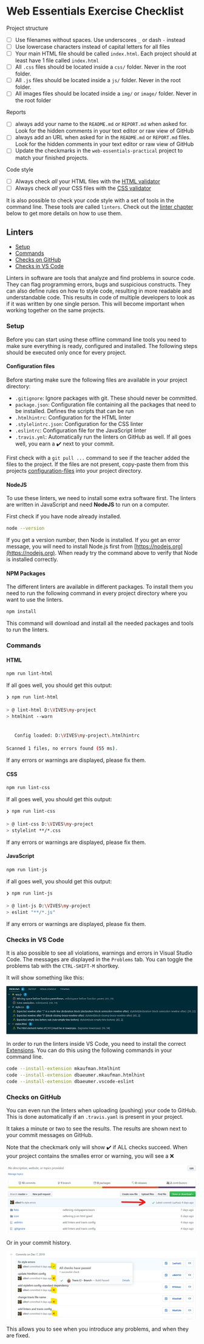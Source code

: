 # Web Essentials Exercise Checklist

Project structure

* [ ] Use filenames without spaces. Use underscores `_` or dash `-` instead
* [ ] Use lowercase characters instead of capital letters for all files
* [ ] Your main HTML file should be called `index.html`. Each project should at least have 1 file called `index.html`
* [ ] All `.css` files should be located inside a `css/` folder. Never in the root folder.
* [ ] All `.js` files should be located inside a `js/` folder. Never in the root folder.
* [ ] All images files should be located inside a `img/` or `image/` folder. Never in the root folder

Reports

* [ ] always add your name to the `README.md` or `REPORT.md` when asked for. Look for the hidden comments in your text editor or raw view of GitHub
* [ ] always add an URL when asked for in the `README.md` or `REPORT.md` files. Look for the hidden comments in your text editor or raw view of GitHub
* [ ] Update the checkmarks in the `web-essentials-practical` project to match your finished projects.

Code style

* [ ] Always check _all_ your HTML files with the [HTML validator](https://validator.w3.org/)
* [ ] Always check _all_ your CSS files with the [CSS validator](http://jigsaw.w3.org/css-validator/)

It is also possible to check your code style with a set of tools in the command line. These tools are called `linters`. Check out the [linter chapter](#linters) below to get more details on how to use them.

## Linters

* [Setup](#setup)
* [Commands](#commands)
* [Checks on GitHub](#checks-on-github)
* [Checks in VS Code](#checks-in-vs-code)

Linters in software are tools that analyze and find problems in source code. They can flag programming errors, bugs and suspicious constructs. They can also define rules on how to style code, resulting in more readable and understandable code. This results in code of multiple developers to look as if it was written by one single person. This will become important when working together on the same projects.

### Setup

Before you can start using these offline command line tools you need to make sure everything is ready, configured and installed. The following steps should be executed only once for every project.

#### Configuration files

Before starting make sure the following files are available in your project directory:

* `.gitignore`: Ignore packages with git. These should never be committed.
* `package.json`: Configuration file containing all the packages that need to be installed. Defines the scripts that can be run
* `.htmlhintrc`: Configuration for the HTML linter
* `.stylelintrc.json`: Configuration for the CSS linter
* `.eslintrc`: Configuration file for the JavaScript linter
* `.travis.yml`: Automatically run the linters on GitHub as well. If all goes well, you earn a  ✔️ next to your commit.

First check with a `git pull ...` command to see if the teacher added the files to the project. If the files are not present, copy-paste them from this projects [configuration-files](./configuration-files) into your project directory.

#### NodeJS

To use these linters, we need to install some extra software first. The linters are written in JavaScript and need **NodeJS** to run on a computer.

First check if you have node already installed.

```bash
node --version
```

If you get a version number, then Node is installed. If you get an error message, you will need to install Node.js first from [https://nodejs.org](https://nodejs.org). When ready try the command above to verify that Node is installed correctly.

#### NPM Packages

The different linters are available in different packages. To install them you need to run the following command in every project directory where you want to use the linters.

```bash
npm install
```

This command will download and install all the needed packages and tools to run the linters.

### Commands

#### HTML

```bash
npm run lint-html
```

If all goes well, you should get this output:

```bash
❯ npm run lint-html

> @ lint-html D:\VIVES\my-project
> htmlhint --warn


   Config loaded: D:\VIVES\my-project\.htmlhintrc

Scanned 1 files, no errors found (55 ms).
```

If any errors or warnings are displayed, please fix them.

#### CSS

```bash
npm run lint-css
```

If all goes well, you should get this output:

```bash
❯ npm run lint-css

> @ lint-css D:\VIVES\my-project
> stylelint **/*.css
```

If any errors or warnings are displayed, please fix them.

#### JavaScript

```bash
npm run lint-js
```

if all goes well, you should get this output:

```bash
❯ npm run lint-js

> @ lint-js D:\VIVES\my-project
> eslint "**/*.js"
```

If any errors or warnings are displayed, please fix them.

### Checks in VS Code

It is also possible to see all violations, warnings and errors in Visual Studio Code. The messages are displayed in the `Problems` tab. You can toggle the problems tab with the `CTRL-SHIFT-M` shortkey.

It will show something like this:

![Lint checks in VS Code](img/vs-code-linter-output.jpg)

In order to run the linters inside VS Code, you need to install the correct [Extensions](https://marketplace.visualstudio.com/). You can do this using the following commands in your command line.

```bash
code --install-extension mkaufman.htmlhint
code --install-extension dbaeumer.mkaufman.htmlhint
code --install-extension dbaeumer.vscode-eslint
```

### Checks on GitHub

You can even run the linters when uploading (pushing) your code to GitHub. This is done automatically if an `.travis.yaml` is present in your project.

It takes a minute or two to see the results. The results are shown next to your commit messages on GitHub.

Note that the checkmark only will show ✔️ if ALL checks succeed. When your project contains the smalles error or warning, you will see a ❌

![Travis lint check result](img/travis-result.jpg)

Or in your commit history.

![Travis lint check result](img/travis-results-commits.jpg)

This allows you to see when you introduce any problems, and when they are fixed.
